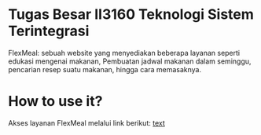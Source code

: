 # Tugas Besar II3160 Teknologi Sistem Terintegrasi
FlexMeal: sebuah website yang menyediakan beberapa layanan seperti edukasi mengenai makanan, Pembuatan jadwal makanan dalam seminggu, pencarian resep suatu makanan, hingga cara memasaknya.

# How to use it?
Akses layanan FlexMeal melalui link berikut:
[text](https://flex-meal.vercel.app/)